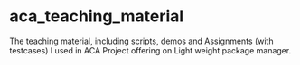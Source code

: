 # aca_teaching_material

The teaching material, including scripts, demos and Assignments (with testcases) I used in ACA Project offering on Light weight package manager.
